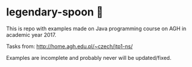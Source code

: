 # legendary-spoon 🥄
This is repo with examples made on Java programming course on AGH in academic year 2017.

Tasks from: http://home.agh.edu.pl/~czech/jtp1-ns/

Examples are incomplete and probably never will be updated/fixed.
